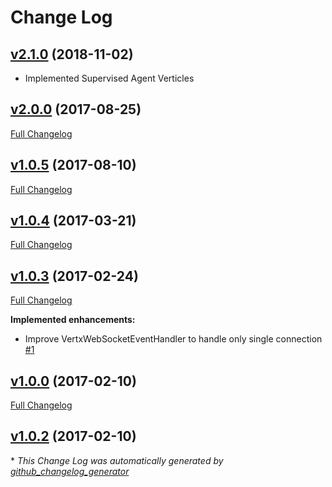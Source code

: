 # Change Log
## [v2.1.0](https://github.com/soundvibe/reacto-vertx/tree/v2.1.0) (2018-11-02)
- Implemented Supervised Agent Verticles

## [v2.0.0](https://github.com/soundvibe/reacto-vertx/tree/v2.0.0) (2017-08-25)
[Full Changelog](https://github.com/soundvibe/reacto-vertx/compare/v1.0.5...v2.0.0)

## [v1.0.5](https://github.com/soundvibe/reacto-vertx/tree/v1.0.5) (2017-08-10)
[Full Changelog](https://github.com/soundvibe/reacto-vertx/compare/v1.0.4...v1.0.5)

## [v1.0.4](https://github.com/soundvibe/reacto-vertx/tree/v1.0.4) (2017-03-21)
[Full Changelog](https://github.com/soundvibe/reacto-vertx/compare/v1.0.3...v1.0.4)

## [v1.0.3](https://github.com/soundvibe/reacto-vertx/tree/v1.0.3) (2017-02-24)
[Full Changelog](https://github.com/soundvibe/reacto-vertx/compare/v1.0.0...v1.0.3)

**Implemented enhancements:**

- Improve VertxWebSocketEventHandler to handle only single connection [\#1](https://github.com/soundvibe/reacto-vertx/issues/1)

## [v1.0.0](https://github.com/soundvibe/reacto-vertx/tree/v1.0.0) (2017-02-10)
[Full Changelog](https://github.com/soundvibe/reacto-vertx/compare/v1.0.2...v1.0.0)

## [v1.0.2](https://github.com/soundvibe/reacto-vertx/tree/v1.0.2) (2017-02-10)


\* *This Change Log was automatically generated by [github_changelog_generator](https://github.com/skywinder/Github-Changelog-Generator)*